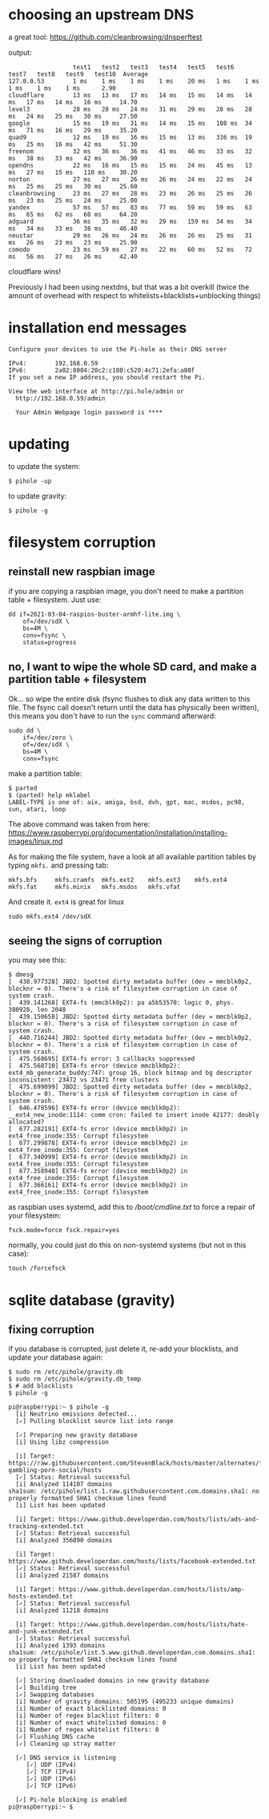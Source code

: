# choosing an upstream DNS
a great tool: https://github.com/cleanbrowsing/dnsperftest 

output:

					  test1   test2   test3   test4   test5   test6   test7   test8   test9   test10  Average 
	127.0.0.53        1 ms    1 ms    1 ms    1 ms    20 ms   1 ms    1 ms    1 ms    1 ms    1 ms      2.90
	cloudflare        13 ms   13 ms   17 ms   14 ms   15 ms   14 ms   14 ms   17 ms   14 ms   16 ms     14.70
	level3            28 ms   28 ms   24 ms   31 ms   29 ms   28 ms   28 ms   24 ms   25 ms   30 ms     27.50
	google            15 ms   19 ms   31 ms   14 ms   15 ms   108 ms  34 ms   71 ms   16 ms   29 ms     35.20
	quad9             12 ms   19 ms   16 ms   15 ms   13 ms   336 ms  19 ms   25 ms   16 ms   42 ms     51.30
	freenom           32 ms   36 ms   36 ms   41 ms   46 ms   33 ms   32 ms   38 ms   33 ms   42 ms     36.90
	opendns           22 ms   16 ms   15 ms   15 ms   24 ms   45 ms   13 ms   27 ms   15 ms   110 ms    30.20
	norton            27 ms   27 ms   26 ms   26 ms   24 ms   22 ms   24 ms   25 ms   25 ms   30 ms     25.60
	cleanbrowsing     23 ms   27 ms   28 ms   23 ms   26 ms   25 ms   26 ms   23 ms   25 ms   24 ms     25.00
	yandex            57 ms   57 ms   83 ms   77 ms   59 ms   59 ms   63 ms   65 ms   62 ms   60 ms     64.20
	adguard           36 ms   35 ms   32 ms   29 ms   159 ms  34 ms   34 ms   34 ms   33 ms   38 ms     46.40
	neustar           29 ms   26 ms   24 ms   26 ms   26 ms   25 ms   31 ms   26 ms   23 ms   23 ms     25.90
	comodo            23 ms   59 ms   27 ms   22 ms   60 ms   52 ms   72 ms   56 ms   27 ms   26 ms     42.40
	
cloudflare wins!

Previously I had been using nextdns, but that was a bit overkill (twice the amount of overhead with respect to whitelists+blacklists+unblocking things)

# installation end messages

	Configure your devices to use the Pi-hole as their DNS server

	IPv4:        192.168.0.59
	IPv6:        2a02:8084:20c2:c180:c520:4c71:2efa:a80f
	If you set a new IP address, you should restart the Pi.

	View the web interface at http://pi.hole/admin or
	  http://192.168.0.59/admin  

	  Your Admin Webpage login password is ****


# updating
to update the system:

	$ pihole -up

to update gravity:

	$ pihole -g

# filesystem corruption

## reinstall new raspbian image

if you are copying a raspbian image, you don't need to make a partition table + filesystem. Just use:

	dd if=2021-03-04-raspios-buster-armhf-lite.img \
		of=/dev/sdX \
		bs=4M \
		conv=fsync \
		status=progress

## no, I want to wipe the whole SD card, and make a partition table + filesystem

Ok... so wipe the entire disk (fsync  flushes to disk any data written to this file. The fsync call doesn't return until the data has physically been written), this means you don't have to run the `sync` command afterward:
	
	sudo dd \
		if=/dev/zero \
		of=/dev/sdX \
		bs=4M \
		conv=fsync
	
make a partition table:

	$ parted
	$ (parted) help mklabel
	LABEL-TYPE is one of: aix, amiga, bsd, dvh, gpt, mac, msdos, pc98, sun, atari, loop

The above command was taken from here: https://www.raspberrypi.org/documentation/installation/installing-images/linux.md

 As for making the file system, have a look at all available partition tables by typing `mkfs.` and pressing tab:

	mkfs.bfs     mkfs.cramfs  mkfs.ext2    mkfs.ext3    mkfs.ext4    mkfs.fat     mkfs.minix   mkfs.msdos   mkfs.vfat 

And create it. `ext4` is great for linux

	sudo mkfs.ext4 /dev/sdX

## seeing the signs of corruption
you may see this:

	$ dmesg
	[  438.977328] JBD2: Spotted dirty metadata buffer (dev = mmcblk0p2, blocknr = 0). There's a risk of filesystem corruption in case of system crash.
	[  439.141268] EXT4-fs (mmcblk0p2): pa a5b53570: logic 0, phys. 380928, len 2048
	[  439.150658] JBD2: Spotted dirty metadata buffer (dev = mmcblk0p2, blocknr = 0). There's a risk of filesystem corruption in case of system crash.
	[  440.716244] JBD2: Spotted dirty metadata buffer (dev = mmcblk0p2, blocknr = 0). There's a risk of filesystem corruption in case of system crash.
	[  475.568695] EXT4-fs error: 3 callbacks suppressed
	[  475.568710] EXT4-fs error (device mmcblk0p2): ext4_mb_generate_buddy:747: group 16, block bitmap and bg descriptor inconsistent: 23472 vs 23471 free clusters
	[  475.699099] JBD2: Spotted dirty metadata buffer (dev = mmcblk0p2, blocknr = 0). There's a risk of filesystem corruption in case of system crash.
	[  646.478596] EXT4-fs error (device mmcblk0p2): __ext4_new_inode:1114: comm cron: failed to insert inode 42177: doubly allocated?
	[  677.282191] EXT4-fs error (device mmcblk0p2) in ext4_free_inode:355: Corrupt filesystem
	[  677.299878] EXT4-fs error (device mmcblk0p2) in ext4_free_inode:355: Corrupt filesystem
	[  677.340999] EXT4-fs error (device mmcblk0p2) in ext4_free_inode:355: Corrupt filesystem
	[  677.358940] EXT4-fs error (device mmcblk0p2) in ext4_free_inode:355: Corrupt filesystem
	[  677.366161] EXT4-fs error (device mmcblk0p2) in ext4_free_inode:355: Corrupt filesystem

as raspbian uses systemd, add this to _/boot/cmdline.txt_ to force a repair of your filesystem:

	fsck.mode=force fsck.repair=yes

normally, you could just do this on non-systemd systems (but not in this case):

	touch /forcefsck
	
# sqlite database (gravity)
## fixing corruption
if you database is corrupted, just delete it, re-add your blocklists, and update your database again:

	$ sudo rm /etc/pihole/gravity.db
	$ sudo rm /etc/pihole/gravity.db_temp
	$ # add blocklists
	$ pihole -g
	
	pi@raspberrypi:~ $ pihole -g
	  [i] Neutrino emissions detected...
	  [✓] Pulling blocklist source list into range

	  [✓] Preparing new gravity database
	  [i] Using libz compression

	  [i] Target: https://raw.githubusercontent.com/StevenBlack/hosts/master/alternates/fakenews-gambling-porn-social/hosts
	  [✓] Status: Retrieval successful
	  [i] Analyzed 114107 domains
	sha1sum: /etc/pihole/list.1.raw.githubusercontent.com.domains.sha1: no properly formatted SHA1 checksum lines found
	  [i] List has been updated

	  [i] Target: https://www.github.developerdan.com/hosts/lists/ads-and-tracking-extended.txt
	  [✓] Status: Retrieval successful
	  [i] Analyzed 356890 domains

	  [i] Target: https://www.github.developerdan.com/hosts/lists/facebook-extended.txt
	  [✓] Status: Retrieval successful
	  [i] Analyzed 21587 domains

	  [i] Target: https://www.github.developerdan.com/hosts/lists/amp-hosts-extended.txt
	  [✓] Status: Retrieval successful
	  [i] Analyzed 11218 domains

	  [i] Target: https://www.github.developerdan.com/hosts/lists/hate-and-junk-extended.txt
	  [✓] Status: Retrieval successful
	  [i] Analyzed 1393 domains
	sha1sum: /etc/pihole/list.5.www.github.developerdan.com.domains.sha1: no properly formatted SHA1 checksum lines found
	  [i] List has been updated

	  [✓] Storing downloaded domains in new gravity database
	  [✓] Building tree
	  [✓] Swapping databases
	  [i] Number of gravity domains: 505195 (495233 unique domains)
	  [i] Number of exact blacklisted domains: 0
	  [i] Number of regex blacklist filters: 0
	  [i] Number of exact whitelisted domains: 0
	  [i] Number of regex whitelist filters: 0
	  [✓] Flushing DNS cache
	  [✓] Cleaning up stray matter

	  [✓] DNS service is listening
		 [✓] UDP (IPv4)
		 [✓] TCP (IPv4)
		 [✓] UDP (IPv6)
		 [✓] TCP (IPv6)

	  [✓] Pi-hole blocking is enabled
	pi@raspberrypi:~ $ 
	
